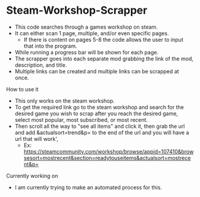 # Steam-Workshop-Scrapper

- This code searches through a games workshop on steam.
- It can either scan 1 page, multiple, and/or even specific pages.
  - If there is content on pages 5-8 the code allows the user to input that into the program.
- While running a progress bar will be shown for each page.
- The scrapper goes into each separate mod grabbing the link of the mod, description, and title.
- Multiple links can be created and multiple links can be scrapped at once.

How to use it
- This only works on the steam workshop.
- To get the required link go to the steam workshop and search for the desired game you wish to scrap after you reach the desired game, select most popular, most subscribed, or most recent.
- Then scroll all the way to "see all items" and click it, then grab the url and add &actualsort=trend&p= to the end of the url and you will have a url that will work',
  - Ex: https://steamcommunity.com/workshop/browse/appid=107410&browsesort=mostrecent&section=readytouseitems&actualsort=mostrecent&p=
  
Currently working on
- I am currently trying to make an automated process for this.

